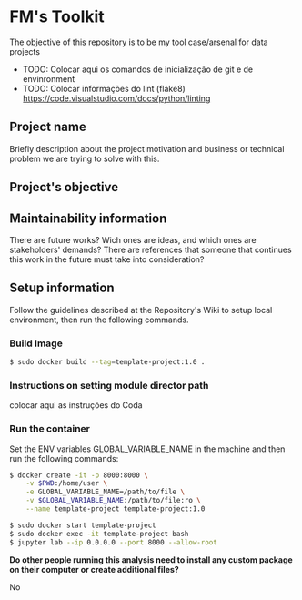 # FM's Toolkit 

The objective of this repository is to be my tool case/arsenal for data projects

- TODO: Colocar aqui os comandos de inicialização de git e de envinronment
- TODO: Colocar informações do lint (flake8) https://code.visualstudio.com/docs/python/linting

## Project name

Briefly description about the project motivation and business or technical problem we are trying to solve with this.

## Project's objective

## Maintainability information
There are future works? Wich ones are ideas, and which ones are stakeholders' demands?
There are references that someone that continues this work in the future must take into consideration?

## Setup information

Follow the guidelines described at the Repository's Wiki to setup local environment, then run the following commands.

### Build Image

```bash
$ sudo docker build --tag=template-project:1.0 .
```
### Instructions on setting module director path 

colocar aqui as instruções do Coda

### Run the container

Set the ENV variables GLOBAL_VARIABLE_NAME in the machine and then run the following commands:

```bash
$ docker create -it -p 8000:8000 \
    -v $PWD:/home/user \
    -e GLOBAL_VARIABLE_NAME=/path/to/file \
    -v $GLOBAL_VARIABLE_NAME:/path/to/file:ro \
    --name template-project template-project:1.0

$ sudo docker start template-project
$ sudo docker exec -it template-project bash
$ jupyter lab --ip 0.0.0.0 --port 8000 --allow-root
```

**Do other people running this analysis need to install any custom package on their computer or create additional files?**

No